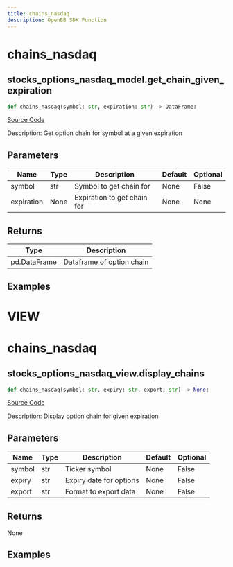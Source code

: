 ```yaml
---
title: chains_nasdaq
description: OpenBB SDK Function
---
```

# chains_nasdaq

## stocks_options_nasdaq_model.get_chain_given_expiration

```python
def chains_nasdaq(symbol: str, expiration: str) -> DataFrame:
```
[Source Code](https://github.com/OpenBB-finance/OpenBBTerminal/tree/main/openbb_terminal/stocks/options/nasdaq_model.py#L112)

Description: Get option chain for symbol at a given expiration

## Parameters

| Name | Type | Description | Default | Optional |
| ---- | ---- | ----------- | ------- | -------- |
| symbol | str | Symbol to get chain for | None | False |
| expiration | None | Expiration to get chain for | None | None |

## Returns

| Type | Description |
| ---- | ----------- |
| pd.DataFrame | Dataframe of option chain |

## Examples




# VIEW

# chains_nasdaq

## stocks_options_nasdaq_view.display_chains

```python
def chains_nasdaq(symbol: str, expiry: str, export: str) -> None:
```
[Source Code](https://github.com/OpenBB-finance/OpenBBTerminal/tree/main/openbb_terminal/stocks/options/nasdaq_view.py#L312)

Description: Display option chain for given expiration

## Parameters

| Name | Type | Description | Default | Optional |
| ---- | ---- | ----------- | ------- | -------- |
| symbol | str | Ticker symbol | None | False |
| expiry | str | Expiry date for options | None | False |
| export | str | Format to export data | None | False |

## Returns

None

## Examples

